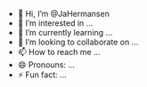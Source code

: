 - 👋 Hi, I’m @JaHermansen
- 👀 I’m interested in ...
- 🌱 I’m currently learning ...
- 💞️ I’m looking to collaborate on ...
- 📫 How to reach me ...
- 😄 Pronouns: ...
- ⚡ Fun fact: ...

<!---
JaHermansen/JaHermansen is a ✨ special ✨ repository because its `README.md` (this file) appears on your GitHub profile.
You can click the Preview link to take a look at your changes.
--->
